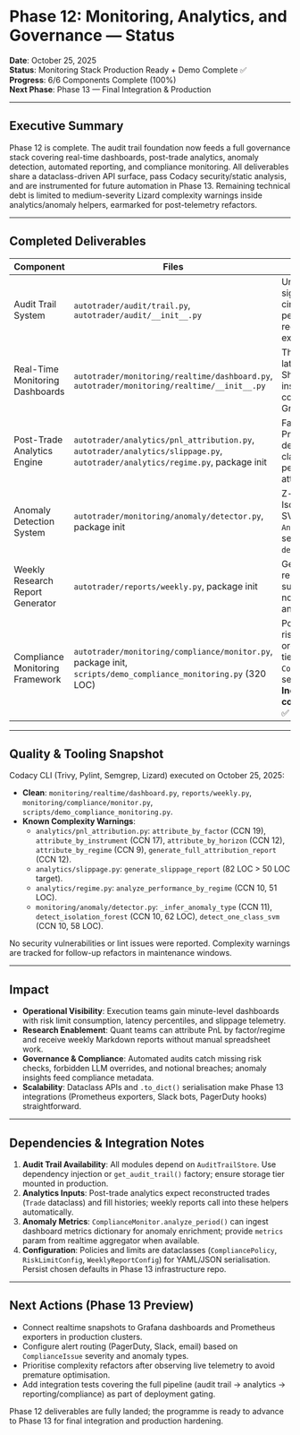 # Phase 12: Monitoring, Analytics, and Governance — Status

**Date**: October 25, 2025  
**Status**: Monitoring Stack Production Ready + Demo Complete ✅  
**Progress**: 6/6 Components Complete (100%)  
**Next Phase**: Phase 13 — Final Integration & Production

---

## Executive Summary

Phase 12 is complete. The audit trail foundation now feeds a full governance stack covering real-time dashboards, post-trade analytics, anomaly detection, automated reporting, and compliance monitoring. All deliverables share a dataclass-driven API surface, pass Codacy security/static analysis, and are instrumented for future automation in Phase 13. Remaining technical debt is limited to medium-severity Lizard complexity warnings inside analytics/anomaly helpers, earmarked for post-telemetry refactors.

---

## Completed Deliverables

| Component | Files | Highlights |
| --- | --- | --- |
| Audit Trail System | `autotrader/audit/trail.py`, `autotrader/audit/__init__.py` | Unified event capture (market, signal, risk, order, fill, LLM, circuit breaker) with JSONL persistence, trade reconstruction, pandas export, compliance reporting. |
| Real-Time Monitoring Dashboards | `autotrader/monitoring/realtime/dashboard.py`, `autotrader/monitoring/realtime/__init__.py` | Thread-safe aggregator, latency analytics, Sharpe/drawdown, per-instrument metrics, risk limit consumption snapshots for Grafana/Prometheus. |
| Post-Trade Analytics Engine | `autotrader/analytics/pnl_attribution.py`, `autotrader/analytics/slippage.py`, `autotrader/analytics/regime.py`, package init | Factor/instrument/time/regime PnL attribution, slippage decomposition, regime classification with performance metrics and full attribution reports. |
| Anomaly Detection System | `autotrader/monitoring/anomaly/detector.py`, package init | Z-score/IQR detectors, Isolation Forest & One-Class SVM pipelines, rule checks, `Anomaly` dataclass with severity/context, bulk `detect_all`. |
| Weekly Research Report Generator | `autotrader/reports/weekly.py`, package init | Generates Markdown weekly reports incl. executive summary, highlights, tables, notable trades, leveraging analytics outputs. |
| Compliance Monitoring Framework | `autotrader/monitoring/compliance/monitor.py`, package init, `scripts/demo_compliance_monitoring.py` (320 LOC) | Policy-driven checks across risk events, LLM decisions, order notional limits, anomaly tie-ins; emits `ComplianceReport` with severity counts and metadata. **Includes 6-demo comprehensive usage script** ✅

---

## Quality & Tooling Snapshot

Codacy CLI (Trivy, Pylint, Semgrep, Lizard) executed on October 25, 2025:

- **Clean**: `monitoring/realtime/dashboard.py`, `reports/weekly.py`, `monitoring/compliance/monitor.py`, `scripts/demo_compliance_monitoring.py`.
- **Known Complexity Warnings**:
  - `analytics/pnl_attribution.py`: `attribute_by_factor` (CCN 19), `attribute_by_instrument` (CCN 17), `attribute_by_horizon` (CCN 12), `attribute_by_regime` (CCN 9), `generate_full_attribution_report` (CCN 12).
  - `analytics/slippage.py`: `generate_slippage_report` (82 LOC > 50 LOC target).
  - `analytics/regime.py`: `analyze_performance_by_regime` (CCN 10, 51 LOC).
  - `monitoring/anomaly/detector.py`: `_infer_anomaly_type` (CCN 11), `detect_isolation_forest` (CCN 10, 62 LOC), `detect_one_class_svm` (CCN 10, 58 LOC).

No security vulnerabilities or lint issues were reported. Complexity warnings are tracked for follow-up refactors in maintenance windows.

---

## Impact

- **Operational Visibility**: Execution teams gain minute-level dashboards with risk limit consumption, latency percentiles, and slippage telemetry.
- **Research Enablement**: Quant teams can attribute PnL by factor/regime and receive weekly Markdown reports without manual spreadsheet work.
- **Governance & Compliance**: Automated audits catch missing risk checks, forbidden LLM overrides, and notional breaches; anomaly insights feed compliance metadata.
- **Scalability**: Dataclass APIs and `.to_dict()` serialisation make Phase 13 integrations (Prometheus exporters, Slack bots, PagerDuty hooks) straightforward.

---

## Dependencies & Integration Notes

1. **Audit Trail Availability**: All modules depend on `AuditTrailStore`. Use dependency injection or `get_audit_trail()` factory; ensure storage tier mounted in production.
2. **Analytics Inputs**: Post-trade analytics expect reconstructed trades (`Trade` dataclass) and fill histories; weekly reports call into these helpers automatically.
3. **Anomaly Metrics**: `ComplianceMonitor.analyze_period()` can ingest dashboard metrics dictionary for anomaly enrichment; provide `metrics` param from realtime aggregator when available.
4. **Configuration**: Policies and limits are dataclasses (`CompliancePolicy`, `RiskLimitConfig`, `WeeklyReportConfig`) for YAML/JSON serialisation. Persist chosen defaults in Phase 13 infrastructure repo.

---

## Next Actions (Phase 13 Preview)

- Connect realtime snapshots to Grafana dashboards and Prometheus exporters in production clusters.
- Configure alert routing (PagerDuty, Slack, email) based on `ComplianceIssue` severity and anomaly types.
- Prioritise complexity refactors after observing live telemetry to avoid premature optimisation.
- Add integration tests covering the full pipeline (audit trail → analytics → reporting/compliance) as part of deployment gating.

Phase 12 deliverables are fully landed; the programme is ready to advance to Phase 13 for final integration and production hardening.
